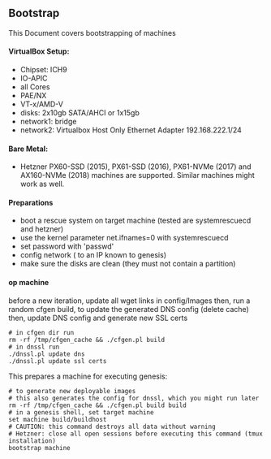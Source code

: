 
## Bootstrap

This Document covers bootstrapping of machines

#### VirtualBox Setup:

- Chipset: ICH9
- IO-APIC
- all Cores
- PAE/NX
- VT-x/AMD-V
- disks: 2x10gb SATA/AHCI or 1x15gb
- network1: bridge
- network2: Virtualbox Host Only Ethernet Adapter 192.168.222.1/24

#### Bare Metal:

- Hetzner PX60-SSD (2015), PX61-SSD (2016), PX61-NVMe (2017) and AX160-NVMe (2018) machines are supported. Similar machines might work as well.

#### Preparations

- boot a rescue system on target machine (tested are systemrescuecd and hetzner)
- use the kernel parameter net.ifnames=0 with systemrescuecd
- set password with 'passwd'
- config network ( to an IP known to genesis)
- make sure the disks are clean (they must not contain a partition)

#### op machine 

before a new iteration, update all wget links in config/Images
then, run a random cfgen build, to update the generated DNS config (delete cache)
then, update DNS config and generate new SSL certs
```
# in cfgen dir run
rm -rf /tmp/cfgen_cache && ./cfgen.pl build
# in dnssl run
./dnssl.pl update dns
./dnssl.pl update ssl certs 
```

This prepares a machine for executing genesis:

```
# to generate new deployable images
# this also generates the config for dnssl, which you might run later
rm -rf /tmp/cfgen_cache && ./cfgen.pl build build
# in a genesis shell, set target machine
set machine build/buildhost
# CAUTION: this command destroys all data without warning
# Hetzner: close all open sessions before executing this command (tmux installation)
bootstrap machine
```
